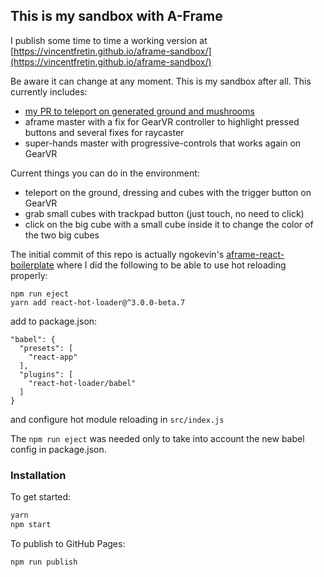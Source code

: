 ## This is my sandbox with A-Frame

I publish some time to time a working version at
[https://vincentfretin.github.io/aframe-sandbox/](https://vincentfretin.github.io/aframe-sandbox/)

Be aware it can change at any moment. This is my sandbox after all.
This currently includes:

- [my PR to teleport on generated ground and mushrooms](https://github.com/feiss/aframe-environment-component/pull/21)
- aframe master with a fix for GearVR controller to highlight pressed buttons and several fixes for raycaster
- super-hands master with progressive-controls that works again on GearVR

Current things you can do in the environment:

- teleport on the ground, dressing and cubes with the trigger button on GearVR
- grab small cubes with trackpad button (just touch, no need to click)
- click on the big cube with a small cube inside it to change the color of the two big cubes


The initial commit of this repo is actually
ngokevin's [aframe-react-boilerplate](https://github.com/ngokevin/aframe-react-boilerplate)
where I did the following to be able to use hot reloading properly:

    npm run eject
    yarn add react-hot-loader@^3.0.0-beta.7

add to package.json:

    "babel": {
      "presets": [
        "react-app"
      ],
      "plugins": [
        "react-hot-loader/babel"
      ]
    }

and configure hot module reloading in `src/index.js`

The `npm run eject` was needed only to take into account the new babel config
in package.json.

### Installation

To get started:

```bash
yarn
npm start
```

To publish to GitHub Pages:

```bash
npm run publish
```
